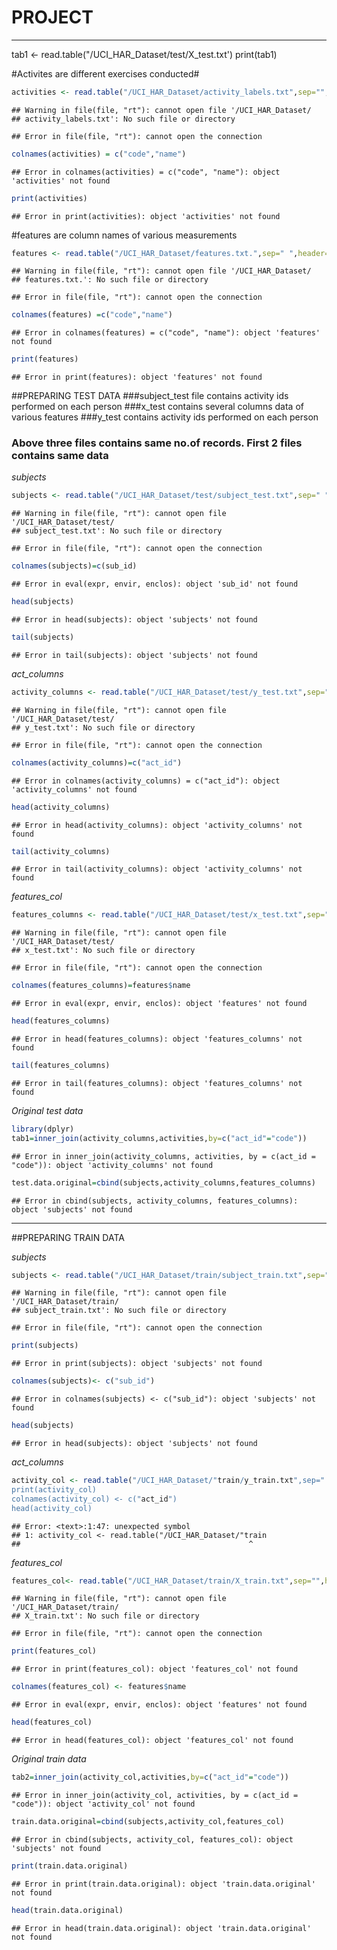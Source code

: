 # PROJECT
----------
tab1 <- read.table("/UCI_HAR_Dataset/test/X_test.txt')
print(tab1)

#Activites are different exercises conducted#


```r
activities <- read.table("/UCI_HAR_Dataset/activity_labels.txt",sep="",header=FALSE)
```

```
## Warning in file(file, "rt"): cannot open file '/UCI_HAR_Dataset/
## activity_labels.txt': No such file or directory
```

```
## Error in file(file, "rt"): cannot open the connection
```

```r
colnames(activities) = c("code","name")
```

```
## Error in colnames(activities) = c("code", "name"): object 'activities' not found
```

```r
print(activities)
```

```
## Error in print(activities): object 'activities' not found
```
#features are column names of various measurements

```r
features <- read.table("/UCI_HAR_Dataset/features.txt.",sep=" ",header=FALSE)
```

```
## Warning in file(file, "rt"): cannot open file '/UCI_HAR_Dataset/
## features.txt.': No such file or directory
```

```
## Error in file(file, "rt"): cannot open the connection
```

```r
colnames(features) =c("code","name")
```

```
## Error in colnames(features) = c("code", "name"): object 'features' not found
```

```r
print(features)
```

```
## Error in print(features): object 'features' not found
```

##PREPARING TEST DATA
###subject_test file contains activity ids performed on each person
###x_test contains several columns data of various features
###y_test contains activity ids performed on each person
### Above three files contains same no.of records. First 2 files contains same data

*subjects*

```r
subjects <- read.table("/UCI_HAR_Dataset/test/subject_test.txt",sep=" ",header=FALSE)
```

```
## Warning in file(file, "rt"): cannot open file '/UCI_HAR_Dataset/test/
## subject_test.txt': No such file or directory
```

```
## Error in file(file, "rt"): cannot open the connection
```

```r
colnames(subjects)=c(sub_id)
```

```
## Error in eval(expr, envir, enclos): object 'sub_id' not found
```

```r
head(subjects)
```

```
## Error in head(subjects): object 'subjects' not found
```

```r
tail(subjects)
```

```
## Error in tail(subjects): object 'subjects' not found
```

*act_columns*

```r
activity_columns <- read.table("/UCI_HAR_Dataset/test/y_test.txt",sep=" ",header=FALSE)
```

```
## Warning in file(file, "rt"): cannot open file '/UCI_HAR_Dataset/test/
## y_test.txt': No such file or directory
```

```
## Error in file(file, "rt"): cannot open the connection
```

```r
colnames(activity_columns)=c("act_id")
```

```
## Error in colnames(activity_columns) = c("act_id"): object 'activity_columns' not found
```

```r
head(activity_columns)
```

```
## Error in head(activity_columns): object 'activity_columns' not found
```

```r
tail(activity_columns)
```

```
## Error in tail(activity_columns): object 'activity_columns' not found
```

*features_col*

```r
features_columns <- read.table("/UCI_HAR_Dataset/test/x_test.txt",sep="",header=FALSE)
```

```
## Warning in file(file, "rt"): cannot open file '/UCI_HAR_Dataset/test/
## x_test.txt': No such file or directory
```

```
## Error in file(file, "rt"): cannot open the connection
```

```r
colnames(features_columns)=features$name
```

```
## Error in eval(expr, envir, enclos): object 'features' not found
```

```r
head(features_columns)
```

```
## Error in head(features_columns): object 'features_columns' not found
```

```r
tail(features_columns)
```

```
## Error in tail(features_columns): object 'features_columns' not found
```

*Original test data*

```r
library(dplyr)
tab1=inner_join(activity_columns,activities,by=c("act_id"="code"))
```

```
## Error in inner_join(activity_columns, activities, by = c(act_id = "code")): object 'activity_columns' not found
```

```r
test.data.original=cbind(subjects,activity_columns,features_columns)
```

```
## Error in cbind(subjects, activity_columns, features_columns): object 'subjects' not found
```
----------------------------------------------------------------------------------------------
##PREPARING TRAIN DATA

*subjects*

```r
subjects <- read.table("/UCI_HAR_Dataset/train/subject_train.txt",sep="",header=F)
```

```
## Warning in file(file, "rt"): cannot open file '/UCI_HAR_Dataset/train/
## subject_train.txt': No such file or directory
```

```
## Error in file(file, "rt"): cannot open the connection
```

```r
print(subjects)
```

```
## Error in print(subjects): object 'subjects' not found
```

```r
colnames(subjects)<- c("sub_id")
```

```
## Error in colnames(subjects) <- c("sub_id"): object 'subjects' not found
```

```r
head(subjects)
```

```
## Error in head(subjects): object 'subjects' not found
```

*act_columns*

```r
activity_col <- read.table("/UCI_HAR_Dataset/"train/y_train.txt",sep=" ",header=FALSE)
print(activity_col)
colnames(activity_col) <- c("act_id")
head(activity_col)
```

```
## Error: <text>:1:47: unexpected symbol
## 1: activity_col <- read.table("/UCI_HAR_Dataset/"train
##                                                   ^
```

*features_col*

```r
features_col<- read.table("/UCI_HAR_Dataset/train/X_train.txt",sep="",header=FALSE)
```

```
## Warning in file(file, "rt"): cannot open file '/UCI_HAR_Dataset/train/
## X_train.txt': No such file or directory
```

```
## Error in file(file, "rt"): cannot open the connection
```

```r
print(features_col)
```

```
## Error in print(features_col): object 'features_col' not found
```

```r
colnames(features_col) <- features$name
```

```
## Error in eval(expr, envir, enclos): object 'features' not found
```

```r
head(features_col)
```

```
## Error in head(features_col): object 'features_col' not found
```

*Original train data*

```r
tab2=inner_join(activity_col,activities,by=c("act_id"="code"))
```

```
## Error in inner_join(activity_col, activities, by = c(act_id = "code")): object 'activity_col' not found
```

```r
train.data.original=cbind(subjects,activity_col,features_col)
```

```
## Error in cbind(subjects, activity_col, features_col): object 'subjects' not found
```

```r
print(train.data.original)
```

```
## Error in print(train.data.original): object 'train.data.original' not found
```

```r
head(train.data.original)
```

```
## Error in head(train.data.original): object 'train.data.original' not found
```
